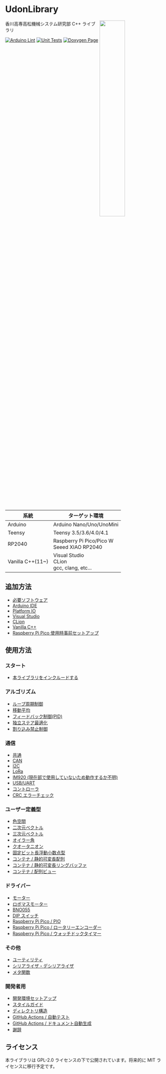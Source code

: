 # UdonLibrary

<img src="https://github.com/udonrobo/UdonLibrary/assets/91818705/53d063f8-ee25-41c9-b68b-75dcfd8ee5ad" width="40%" align="right"/>

香川高専高松機械システム研究部 C++ ライブラリ

[![Arduino Lint](https://github.com/udonrobo/UdonLibrary/actions/workflows/ArduinoLint.yml/badge.svg)](https://github.com/udonrobo/UdonLibrary/actions/workflows/ArduinoLint.yml)
[![Unit Tests](https://github.com/udonrobo/UdonLibrary/actions/workflows/UnitTest.yml/badge.svg)](https://github.com/udonrobo/UdonLibrary/actions/workflows/UnitTest.yml)
[![Doxygen Page](https://github.com/udonrobo/UdonLibrary/actions/workflows/DoxygenPage.yml/badge.svg)](https://github.com/udonrobo/UdonLibrary/actions/workflows/DoxygenPage.yml)

| 系統             | ターゲット環境                                   |
| ---------------- | ------------------------------------------------ |
| Arduino          | Arduino Nano/Uno/UnoMini                         |
| Teensy           | Teensy 3.5/3.6/4.0/4.1                           |
| RP2040           | Raspberry Pi Pico/Pico W <br> Seeed XIAO RP2040  |
| Vanilla C++(11~) | Visual Studio <br> CLion <br> gcc, clang, etc... |

## 追加方法

- [必要ソフトウェア](./docs/Install/RequiredTools.md)
- [Arduino IDE](./docs/Install/ArduinoIDE.md)
- [Platform IO](./docs/Install/PlatformIO.md)
- [Visual Studio](./docs/Install/VisualStudio.md)
- [CLion](./docs/Install/CLion.md)
- [Vanilla C++](./docs/Install/VanillaCpp.md)
- [Raspberry Pi Pico 使用時事前セットアップ](./docs/Install/RaspberryPiPico.md)

## 使用方法

### スタート

- [本ライブラリをインクルードする](./docs/Start/Include.md)

### アルゴリズム

- [ループ周期制御](./docs/Algorithm/LoopCycleController.md)
- [移動平均](./docs/Algorithm/MovingAverage.md)
- [フィードバック制御(PID)](./docs/Algorithm/FeedbackController.md)
- [独立ステア最適化](./docs/Algorithm/SteerOptimizer.md)
- [割り込み禁止制御](./docs/Algorithm/Interrupt.md)

### 通信

- [共通](./docs/Communication/Common.md)
- [CAN](./docs/Communication/CAN.md)
- [I2C](./docs/Communication/I2C.md)
- [LoRa](./docs/Communication/LoRa.md)
- [IM920 (現在部で使用していないため動作するか不明)](./docs/Communication/IM920.md)
- [USB/UART](./docs/Communication/Serial.md)
- [コントローラ](./docs/Communication/Pad.md)
- [CRC エラーチェック](./docs/Communication/CRC.md)

### ユーザー定義型

- [色空間](./docs/Types/Color.md)
- [二次元ベクトル](./docs/Types/Vector2D.md)
- [三次元ベクトル](./docs/Types/Vector3D.md)
- [オイラー角](./docs/Types/Eular.md)
- [クオータニオン](./docs/Types/Quaternion.md)
- [固定ビット長浮動小数点型](./docs/Types/Float.md)
- [コンテナ / 静的可変長配列](./docs/Types/StaticVector.md)
- [コンテナ / 静的可変長リングバッファ](./docs/Types/RingBuffer.md)
- [コンテナ / 配列ビュー](./docs/Types/ArrayView.md)

### ドライバー

- [モーター](./docs/Driver/Motor.md)
- [ロボマスモーター](./docs/Driver/RoboMasterMotor.md)
- [BNO055](./docs/Driver/BNO055.md)
- [DIP スイッチ](./docs/Driver/DipSwitch.md)
- [Raspberry Pi Pico / PIO](./docs/Driver/PIO.md)
- [Raspberry Pi Pico / ロータリーエンコーダー](./docs/Driver/EncoderPico.md)
- [Raspberry Pi Pico / ウォッチドックタイマー](./docs/Driver/PicoWDT.md)

### その他

- [ユーティリティ](./docs/Other/Utility.md)
- [シリアライザ・デシリアライザ](./docs/Other/Serialization.md)
- [メタ関数](./docs/Other/Traits.md)

### 開発者用

- [開発環境セットアップ](./docs/Developer/DevelopSetup.md)
- [スタイルガイド](./docs/Developer/StyleGuide.md)
- [ディレクトリ構造](./docs/Developer/DirectoryStructure.md)
- [GitHub Actions / 自動テスト](./docs/Developer/CI.md)
- [GitHub Actions / ドキュメント自動生成](./docs/Developer/DoxygenPage.md)
- [謝辞](./docs/Developer/Acknowledgments.md)

## ライセンス

本ライブラリは GPL-2.0 ライセンスの下で公開されています。将来的に MIT ライセンスに移行予定です。
